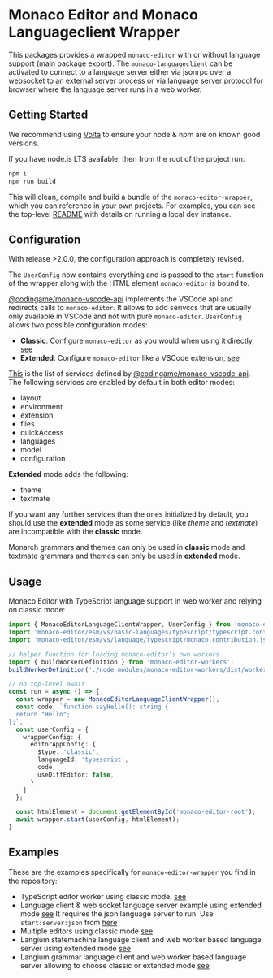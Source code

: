 # Monaco Editor and Monaco Languageclient Wrapper

This packages provides a wrapped `monaco-editor` with or without language support (main package export). The `monaco-languageclient` can be activated to connect to a language server either via jsonrpc over a websocket to an external server process or via language server protocol for browser where the language server runs in a web worker.

## Getting Started

We recommend using [Volta](https://volta.sh/) to ensure your node & npm are on known good versions.

If you have node.js LTS available, then from the root of the project run:

```bash
npm i
npm run build
```

This will clean, compile and build a bundle of the `monaco-editor-wrapper`, which you can reference in your own projects. For examples, you can see the top-level [README](../../README.md#getting-started) with details on running a local dev instance.

## Configuration

With release >2.0.0, the configuration approach is completely revised.

The `UserConfig` now contains everything and is passed to the `start` function of the wrapper along with the HTML element `monaco-editor` is bound to.

[@codingame/monaco-vscode-api](https://github.com/CodinGame/monaco-vscode-api) implements the VSCode api and redirects calls to `monaco-editor`. It allows to add serivccs that are usually only available in VSCode and not with pure `monaco-editor`.
 `UserConfig` allows two possible configuration modes:

- **Classic**: Configure `monaco-editor` as you would when using it directly, [see](./src/editorAppClassic.ts)
- **Extended**: Configure `monaco-editor` like a VSCode extension, [see](./src/editorAppExtended.ts)

[This](https://github.com/CodinGame/monaco-vscode-api#monaco-standalone-services) is the list of services defined by [@codingame/monaco-vscode-api](https://github.com/CodinGame/monaco-vscode-api).
The following services are enabled by default in both editor modes:

- layout
- environment
- extension
- files
- quickAccess
- languages
- model
- configuration

**Extended** mode adds the following:

- theme
- textmate

If you want any further services than the ones initialized by default, you should use the **extended** mode as some service (like *theme* and *textmate*) are incompatible with the **classic** mode.

Monarch grammars and themes can only be used in **classic** mode and textmate grammars and themes can only be used in **extended** mode.

## Usage

Monaco Editor with TypeScript language support in web worker and relying on classic mode:

```ts
import { MonacoEditorLanguageClientWrapper, UserConfig } from 'monaco-editor-wrapper';
import 'monaco-editor/esm/vs/basic-languages/typescript/typescript.contribution.js';
import 'monaco-editor/esm/vs/language/typescript/monaco.contribution.js';

// helper function for loading monaco-editor's own workers
import { buildWorkerDefinition } from 'monaco-editor-workers';
buildWorkerDefinition('./node_modules/monaco-editor-workers/dist/workers', import.meta.url, false);

// no top-level await
const run = async () => {
  const wrapper = new MonacoEditorLanguageClientWrapper();
  const code: `function sayHello(): string {
  return "Hello";
};`,
  const userConfig = {
    wrapperConfig: {
      editorAppConfig: {
        $type: 'classic',
        languageId: 'typescript',
        code,
        useDiffEditor: false,
      }
    }
  };

  const htmlElement = document.getElementById('monaco-editor-root');
  await wrapper.start(userConfig, htmlElement);
}
```

## Examples

These are the examples specifically for `monaco-editor-wrapper` you find in the repository:

- TypeScript editor worker using classic mode, [see](../examples/wrapper_ts.html)
- Language client & web socket language server example using extended mode [see](../examples/wrapper_ws.html) It requires the json language server to run. Use `start:server:json` from [here](../examples/package.json)
- Multiple editors using classic mode [see](../examples/wrapper_adv.html)
- Langium statemachine language client and web worker based language server using extended mode [see](../examples/wrapper_statemachine.html)
- Langium grammar language client and web worker based language server allowing to choose classic or extended mode [see](../examples/wrapper_langium.html)
